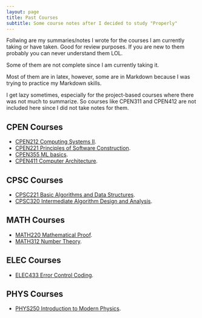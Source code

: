 ```yaml
---
layout: page
title: Past Courses
subtitle: Some course notes after I decided to study "Properly" 
---
```


Follwing are my summaries/notes I wrote for the courses I am currently taking or have taken. Good for review purposes. If you are new to them probably you can never understand them LOL. 

Some of them are not complete since I am currently taking it.

Most of them are in latex, however, some are in Markdown because I was trying to practice my Markdown skills.

I get lazy sometimes, especially for the project-based courses where there was not much to summarize. So courses like CPEN311 and CPEN412 are not included here since I did not take notes for them.

## CPEN Courses

- [CPEN212 Computing Systems II](courses/CPEN212/Summary/Summary.pdf).
- [CPEN221 Principles of Software Construction](courses/CPEN221/Summary/Summary.pdf).
- [CPEN355 ML basics](courses/CPEN355/Summary/Summary.pdf).
- [CPEN411 Computer Architecture](courses/CPEN411/Summary/Summary.pdf).
<!-- - CPEN311 and CPEN412 are more of a project-based course, so I don't have notes for them. But do check out my tetris game on [prject](/projects) page. It was quite fun to make. -->

## CPSC Courses

- [CPSC221 Basic Algorithms and Data Structures](courses/CPSC221/Summary/Summary.pdf).
- [CPSC320 Intermediate Algorithm Design and Analysis](courses/CPSC320/Summary/Summary.pdf).

## MATH Courses

- [MATH220 Mathematical Proof](courses/MATH220/Summary/Summary.pdf).
- [MATH312 Number Theory](courses/MATH312/Summary/Summary.pdf).

## ELEC Courses

- [ELEC433 Error Control Coding](courses/ELEC433/Summary/Summary.pdf).

## PHYS Courses

- [PHYS250 Introduction to Modern Physics](https://github.com/luckunately/luckunately.github.io/tree/master/courses/PYHS250).
<!-- - PHYS250 Introduction to Modern Physics to be added. -->